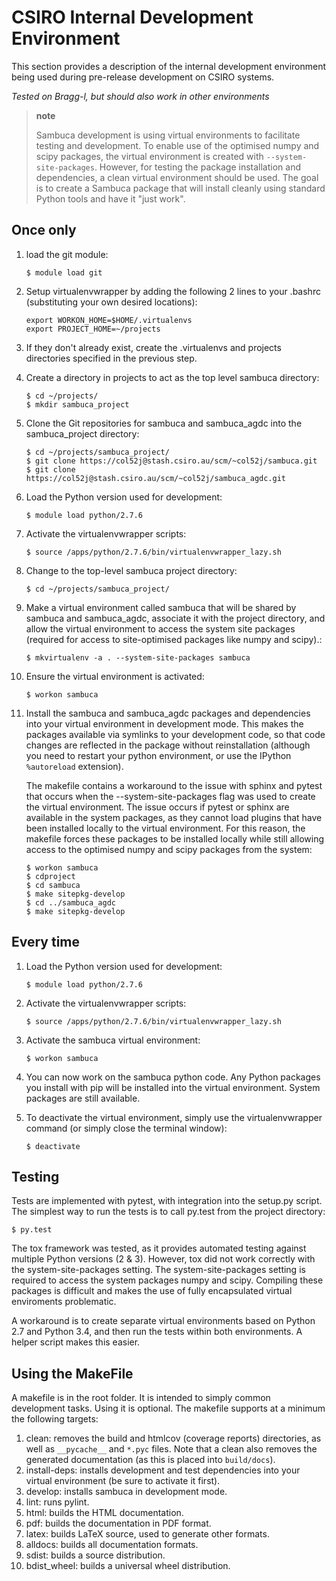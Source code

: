 CSIRO Internal Development Environment
======================================

This section provides a description of the internal development
environment being used during pre-release development on CSIRO systems.

*Tested on Bragg-l, but should also work in other environments*

> **note**
>
> Sambuca development is using virtual environments to facilitate
> testing and development. To enable use of the optimised numpy and
> scipy packages, the virtual environment is created with
> `--system-site-packages`. However, for testing the package
> installation and dependencies, a clean virtual environment should be
> used. The goal is to create a Sambuca package that will install
> cleanly using standard Python tools and have it "just work".

Once only
---------

1.  load the git module:

        $ module load git

2.  Setup virtualenvwrapper by adding the following 2 lines to your
    .bashrc (substituting your own desired locations):

        export WORKON_HOME=$HOME/.virtualenvs
        export PROJECT_HOME=~/projects

3.  If they don't already exist, create the .virtualenvs and projects
    directories specified in the previous step.
4.  Create a directory in projects to act as the top level sambuca
    directory:

        $ cd ~/projects/
        $ mkdir sambuca_project

5.  Clone the Git repositories for sambuca and sambuca\_agdc into the
    sambuca\_project directory:

        $ cd ~/projects/sambuca_project/
        $ git clone https://col52j@stash.csiro.au/scm/~col52j/sambuca.git
        $ git clone https://col52j@stash.csiro.au/scm/~col52j/sambuca_agdc.git

6.  Load the Python version used for development:

        $ module load python/2.7.6

7.  Activate the virtualenvwrapper scripts:

        $ source /apps/python/2.7.6/bin/virtualenvwrapper_lazy.sh

8.  Change to the top-level sambuca project directory:

        $ cd ~/projects/sambuca_project/

9.  Make a virtual environment called sambuca that will be shared by
    sambuca and sambuca\_agdc, associate it with the project directory,
    and allow the virtual environment to access the system site packages
    (required for access to site-optimised packages like numpy and
    scipy).:

        $ mkvirtualenv -a . --system-site-packages sambuca

10. Ensure the virtual environment is activated:

        $ workon sambuca

11. Install the sambuca and sambuca\_agdc packages and dependencies into
    your virtual environment in development mode. This makes the
    packages available via symlinks to your development code, so that
    code changes are reflected in the package without reinstallation
    (although you need to restart your python environment, or use the
    IPython `%autoreload` extension).

    The makefile contains a workaround to the issue with sphinx and
    pytest that occurs when the --system-site-packages flag was used to
    create the virtual environment. The issue occurs if pytest or sphinx
    are available in the system packages, as they cannot load plugins
    that have been installed locally to the virtual environment. For
    this reason, the makefile forces these packages to be installed
    locally while still allowing access to the optimised numpy and scipy
    packages from the system:

        $ workon sambuca
        $ cdproject
        $ cd sambuca
        $ make sitepkg-develop
        $ cd ../sambuca_agdc
        $ make sitepkg-develop

Every time
----------

1.  Load the Python version used for development:

        $ module load python/2.7.6

2.  Activate the virtualenvwrapper scripts:

        $ source /apps/python/2.7.6/bin/virtualenvwrapper_lazy.sh

3.  Activate the sambuca virtual environment:

        $ workon sambuca

4.  You can now work on the sambuca python code. Any Python packages you
    install with pip will be installed into the virtual environment.
    System packages are still available.
5.  To deactivate the virtual environment, simply use the
    virtualenvwrapper command (or simply close the terminal window):

        $ deactivate

Testing
-------

Tests are implemented with pytest, with integration into the setup.py
script. The simplest way to run the tests is to call py.test from the
project directory:

    $ py.test

The tox framework was tested, as it provides automated testing against
multiple Python versions (2 & 3). However, tox did not work correctly
with the system-site-packages setting. The system-site-packages setting
is required to access the system packages numpy and scipy. Compiling
these packages is difficult and makes the use of fully encapsulated
virtual enviroments problematic.

A workaround is to create separate virtual environments based on Python
2.7 and Python 3.4, and then run the tests within both environments. A
helper script makes this easier.

Using the MakeFile
------------------

A makefile is in the root folder. It is intended to simply common
development tasks. Using it is optional. The makefile supports at a
minimum the following targets:

1.  clean: removes the build and htmlcov (coverage reports) directories,
    as well as `__pycache__` and `*.pyc` files. Note that a clean also
    removes the generated documentation (as this is placed into
    `build/docs`).
2.  install-deps: installs development and test dependencies into your
    virtual environment (be sure to activate it first).
3.  develop: installs sambuca in development mode.
4.  lint: runs pylint.
5.  html: builds the HTML documentation.
6.  pdf: builds the documentation in PDF format.
7.  latex: builds LaTeX source, used to generate other formats.
8.  alldocs: builds all documentation formats.
9.  sdist: builds a source distribution.
10. bdist\_wheel: builds a universal wheel distribution.

